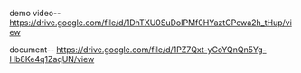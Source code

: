 demo video-- https://drive.google.com/file/d/1DhTXU0SuDoIPMf0HYaztGPcwa2h_tHup/view

document-- https://drive.google.com/file/d/1PZ7Qxt-yCoYQnQn5Yg-Hb8Ke4q1ZaqUN/view
